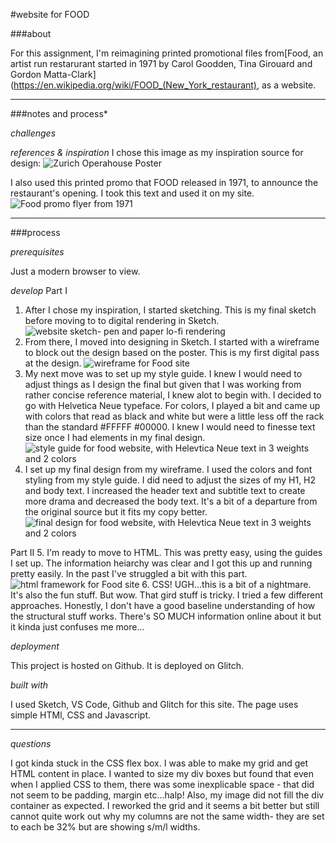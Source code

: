 #website for FOOD

###about

For this assignment, I'm reimagining printed promotional files from[Food, an artist run restarurant started in 1971 by Carol Goodden, Tina Girouard and Gordon Matta-Clark](https://en.wikipedia.org/wiki/FOOD_(New_York_restaurant), as a website. 

-----------------------------------

###notes and process*


*challenges*

*references & inspiration*
I chose this image as my inspiration source for design: 
![Zurich Operahouse Poster](Ref-poster.jpg)

I also used this printed promo that FOOD released in 1971, to announce the restaurant's opening. I took this text and used it on my site.
![Food promo flyer from 1971](FOOD.jpg)

-----------------------------------
###process

*prerequisites*

Just a modern browser to view. 

*develop*
Part I
1. After I chose my inspiration, I started sketching. This is my final sketch before moving to to digital rendering in Sketch. 
![website sketch- pen and paper lo-fi rendering](sketch.jpg)
2. From there, I moved into designing in Sketch. I started with a wireframe to block out the design based on the poster. This is my first digital pass at the design. 
![wireframe for Food site](wireframe_swiss_site.jpg)
3. My next move was to set up my style guide. I knew I would need to adjust things as I design the final but given that I was working from rather concise reference material, I knew alot to begin with. I decided to go with Helvetica Neue typeface. For colors, I played a bit and came up with colors that read as black and white but were a little less off the rack than the standard #FFFFF #00000. I knew I would need to finesse text size once I had elements in my final design. 
![style guide for food website, with Helevtica Neue text in 3 weights and 2 colors](styleguide_swiss_site.jpg) 
4. I set up my final design from my wireframe. I used the colors and font styling from my style guide. I did need to adjust the sizes of my H1, H2 and body text. I increased the header text and subtitle text to create more drama and decreased the body text. It's a bit of a departure from the original source but it fits my copy better. 
![final design for food website, with Helevtica Neue text in 3 weights and 2 colors](styleguide_swiss_site.jpg) 

Part II
5. I'm ready to move to HTML. This was pretty easy, using the guides I set up. The information heiarchy was clear and I got this up and running pretty easily. In the past I've struggled a bit with this part. 
![html framework for Food site](part2_step1_html_framework.png) 
6. CSS! UGH...this is a bit of a nightmare. It's also the fun stuff. But wow. That gird stuff is tricky. I tried a few different approaches. Honestly, I don't have a good baseline understanding of how the structural stuff works. There's SO MUCH information online about it but it kinda just confuses me more...


*deployment*

This project is hosted on Github. It is deployed on Glitch. 

*built with*

I used Sketch, VS Code, Github and Glitch for this site. The page uses simple HTMl, CSS and Javascript. 

-----------------------------------
*questions*

I got kinda stuck in the CSS flex box. I was able to make my grid and get HTML content in place. I wanted to size my div boxes but found that even when I applied CSS to them, there was some inexplicable space - that did not seem to be padding, margin etc...halp! Also, my image did not fill the div container as expected. I reworked the grid and it seems a bit better but still cannot quite work out why my columns are not the same width- they are set to each be 32% but are showing s/m/l widths. 